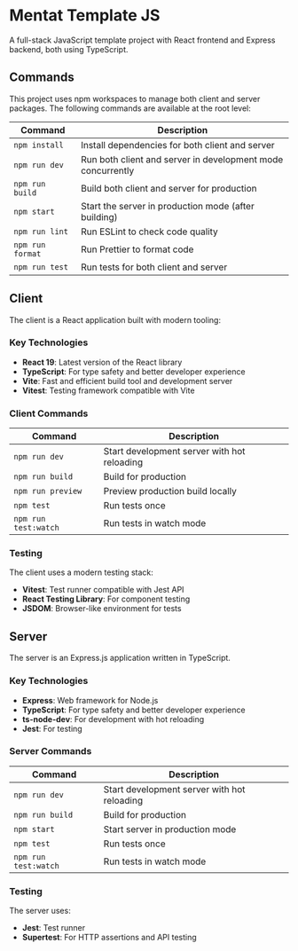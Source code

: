 # Mentat Template JS

A full-stack JavaScript template project with React frontend and Express backend, both using TypeScript.

## Commands

This project uses npm workspaces to manage both client and server packages. The following commands are available at the root level:

| Command          | Description                                                 |
| ---------------- | ----------------------------------------------------------- |
| `npm install`    | Install dependencies for both client and server             |
| `npm run dev`    | Run both client and server in development mode concurrently |
| `npm run build`  | Build both client and server for production                 |
| `npm start`      | Start the server in production mode (after building)        |
| `npm run lint`   | Run ESLint to check code quality                            |
| `npm run format` | Run Prettier to format code                                 |
| `npm run test`   | Run tests for both client and server                        |

## Client

The client is a React application built with modern tooling:

### Key Technologies

- **React 19**: Latest version of the React library
- **TypeScript**: For type safety and better developer experience
- **Vite**: Fast and efficient build tool and development server
- **Vitest**: Testing framework compatible with Vite

### Client Commands

| Command              | Description                                 |
| -------------------- | ------------------------------------------- |
| `npm run dev`        | Start development server with hot reloading |
| `npm run build`      | Build for production                        |
| `npm run preview`    | Preview production build locally            |
| `npm test`           | Run tests once                              |
| `npm run test:watch` | Run tests in watch mode                     |

### Testing

The client uses a modern testing stack:

- **Vitest**: Test runner compatible with Jest API
- **React Testing Library**: For component testing
- **JSDOM**: Browser-like environment for tests

## Server

The server is an Express.js application written in TypeScript.

### Key Technologies

- **Express**: Web framework for Node.js
- **TypeScript**: For type safety and better developer experience
- **ts-node-dev**: For development with hot reloading
- **Jest**: For testing

### Server Commands

| Command              | Description                                 |
| -------------------- | ------------------------------------------- |
| `npm run dev`        | Start development server with hot reloading |
| `npm run build`      | Build for production                        |
| `npm start`          | Start server in production mode             |
| `npm test`           | Run tests once                              |
| `npm run test:watch` | Run tests in watch mode                     |

### Testing

The server uses:

- **Jest**: Test runner
- **Supertest**: For HTTP assertions and API testing
